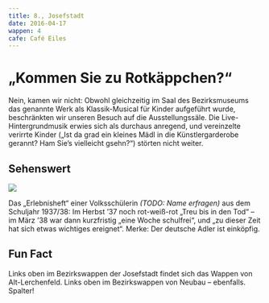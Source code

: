 ```yaml
---
title: 8., Josefstadt
date: 2016-04-17
wappen: 4
cafe: Café Eiles
---
```


# „Kommen Sie zu Rotkäppchen?“

Nein, kamen wir nicht: Obwohl gleichzeitig im Saal des Bezirksmuseums das genannte Werk als Klassik-Musical für Kinder aufgeführt wurde, beschränkten wir unseren Besuch auf die Ausstellungssäle. Die Live-Hintergrundmusik erwies sich als durchaus anregend, und vereinzelte verirrte Kinder („Ist da grad ein kleines Mädl in die Künstlergarderobe gerannt? Ham Sie’s vielleicht gsehn?“) störten nicht weiter.

## Sehenswert

<img src="/images/8-schulheft.jpg">

Das „Erlebnisheft“ einer Volksschülerin *(TODO: Name erfragen)* aus dem Schuljahr 1937/38: Im Herbst ’37 noch rot-weiß-rot „Treu bis in den Tod“ – im März ’38 war dann kurzfristig „eine Woche schulfrei“, und „zu dieser Zeit hat sich etwas wichtiges ereignet“. Merke: Der deutsche Adler ist einköpfig.

## Fun Fact

Links oben im Bezirkswappen der Josefstadt findet sich das Wappen von Alt-Lerchenfeld. Links oben im Bezirkswappen von Neubau – ebenfalls. Spalter!
